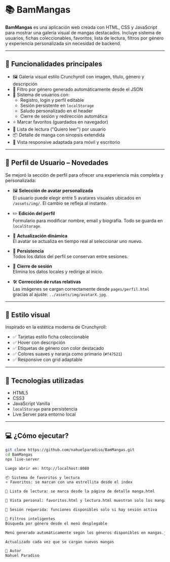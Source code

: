 # 📚 BamMangas

**BamMangas** es una aplicación web creada con HTML, CSS y JavaScript para mostrar una galería visual de mangas destacados. Incluye sistema de usuarios, fichas coleccionables, favoritos, lista de lectura, filtros por género y experiencia personalizada sin necesidad de backend.

---

## 🚀 Funcionalidades principales

- 🖼️ Galería visual estilo Crunchyroll con imagen, título, género y descripción
- 🔎 Filtro por género generado automáticamente desde el JSON
- 🔐 Sistema de usuarios con:
  - Registro, login y perfil editable
  - Sesión persistente en `localStorage`
  - Saludo personalizado en el header
  - Cierre de sesión y redirección automática
- ⭐ Marcar favoritos (guardados en navegador)
- 📖 Lista de lectura ("Quiero leer") por usuario
- 📦 Detalle de manga con sinopsis extendida
- 🔁 Vista responsive adaptada para móvil y escritorio

---

## 👤 Perfil de Usuario – Novedades

Se mejoró la sección de perfil para ofrecer una experiencia más completa y personalizada:

- 🖼️ **Selección de avatar personalizada**  
  El usuario puede elegir entre 5 avatares visuales ubicados en `/assets/img/`. El cambio se refleja al instante.

- ✏️ **Edición del perfil**  
  Formulario para modificar nombre, email y biografía. Todo se guarda en `localStorage`.

- 🔄 **Actualización dinámica**  
  El avatar se actualiza en tiempo real al seleccionar uno nuevo.

- 🔐 **Persistencia**  
  Todos los datos del perfil se conservan entre sesiones.

- 🚪 **Cierre de sesión**  
  Elimina los datos locales y redirige al inicio.

- 🛠️ **Corrección de rutas relativas**  
  Las imágenes se cargan correctamente desde `pages/perfil.html` gracias al ajuste: `../assets/img/avatarX.jpg`.



---

## 🎨 Estilo visual

Inspirado en la estética moderna de Crunchyroll:

- ✅ Tarjetas estilo ficha coleccionable
- ✅ Hover con descripción
- ✅ Etiquetas de género con color destacado
- ✅ Colores suaves y naranja como primario (`#f47521`)
- ✅ Responsive con grid adaptable

---

## 🧠 Tecnologías utilizadas

- HTML5
- CSS3
- JavaScript Vanilla
- `localStorage` para persistencia
- Live Server para entorno local

---

## 💻 ¿Cómo ejecutar?

```bash
git clone https://github.com/nahuelparadiso/BamMangas.git
cd BamMangas
npx live-server

Luego abrir en: http://localhost:8080

📦 Sistema de favoritos y lectura
⭐ Favoritos: se marcan con una estrellita desde el index

📖 Lista de lectura: se marca desde la página de detalle manga.html

📂 Vista personal: favoritos.html y lectura.html muestran solo los mangas marcados

🧑 Sesión requerida: funciones disponibles solo si hay sesión activa

📘 Filtros inteligentes
Búsqueda por género desde el menú desplegable

Menú generado automáticamente según los géneros disponibles en mangas.json

Actualizado cada vez que se cargan nuevos mangas

👤 Autor
Nahuel Paradiso

